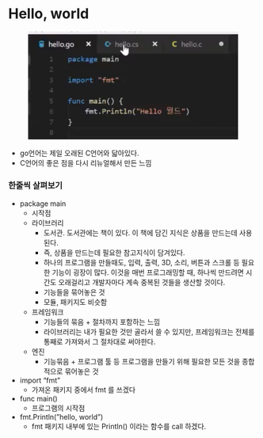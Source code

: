 # Hello, world

<figure><img src="../../.gitbook/assets/image (98).png" alt=""><figcaption></figcaption></figure>

* go언어는 제일 오래된 C언어와 닯아있다.
* C언어의 좋은 점을 다시 리뉴얼해서 만든 느낌

### 한줄씩 살펴보기

* package main
  * 시작점
  * 라이브러리
    * 도서관. 도서관에는 책이 있다. 이 책에 담긴 지식은 상품을 만드는데 사용된다.
    * 즉, 상품을 만드는데 필요한 참고지식이 담겨있다.
    * 하나의 프로그램을 만들때도, 입력, 출력, 3D, 소리, 버튼과 스크롤 등 필요한 기능이 굉장이 많다. 이것을 매번 프로그래밍할 때, 하나씩 만드려면 시간도 오래걸리고 개발자마다 계속 중복된 것들을 생산할 것이다.
    * 기능들을 묶어놓은 것
    * 모듈, 패키지도 비슷함
  * 프레임워크
    * 기능들의 묶음 + 절차까지 포함하는 느낌
    * 라이브러리는 내가 필요한 것만 골라서 쓸 수 있지만, 프레임워크는 전체를 통째로 가져와서 그 절차대로 써야한다.
  * 엔진
    * 기능묶음 + 프로그램 툴 등 프로그램을 만들기 위해 필요한 모든 것을 종합적으로 묶어놓은 것
* import “fmt”
  * 가져온 패키지 중에서 fmt 를 쓰겠다
* func main()
  * 프로그램의 시작점
* fmt.Println(”hello, world”)
  * fmt 패키지 내부에 있는 Println() 이라는 함수를 call 하겠다.
